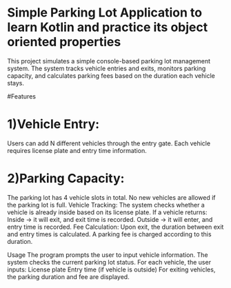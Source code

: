 # Simple Parking Lot Application to learn Kotlin and practice its object oriented properties

This project simulates a simple console-based parking lot management system. The system tracks vehicle entries and exits, monitors parking capacity, and calculates parking fees based on the duration each vehicle stays.

#Features

# 1)Vehicle Entry:
Users can add N different vehicles through the entry gate.
Each vehicle requires license plate and entry time information.

# 2)Parking Capacity:
The parking lot has 4 vehicle slots in total.
No new vehicles are allowed if the parking lot is full.
Vehicle Tracking:
The system checks whether a vehicle is already inside based on its license plate.
If a vehicle returns:
Inside → it will exit, and exit time is recorded.
Outside → it will enter, and entry time is recorded.
Fee Calculation:
Upon exit, the duration between exit and entry times is calculated.
A parking fee is charged according to this duration.

Usage
The program prompts the user to input vehicle information.
The system checks the current parking lot status.
For each vehicle, the user inputs:
License plate
Entry time (if vehicle is outside)
For exiting vehicles, the parking duration and fee are displayed.
